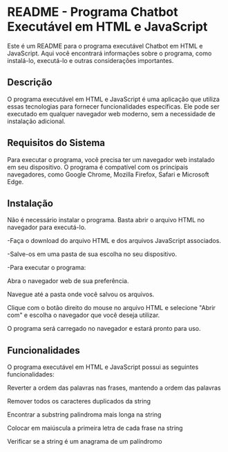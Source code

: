 
<h1>README - Programa  Chatbot Executável em HTML e JavaScript</h1>
<p>Este é um README para o programa executável Chatbot em HTML e JavaScript. Aqui você encontrará informações sobre o programa, como instalá-lo, executá-lo e outras considerações importantes.</p>

<h2>Descrição</h2>
<p>O programa executável em HTML e JavaScript é uma aplicação que utiliza essas tecnologias para fornecer funcionalidades específicas. Ele pode ser executado em qualquer navegador web moderno, sem a necessidade de instalação adicional.</p>

<h2>Requisitos do Sistema</h2>
<p>Para executar o programa, você precisa ter um navegador web instalado em seu dispositivo. O programa é compatível com os principais navegadores, como Google Chrome, Mozilla Firefox, Safari e Microsoft Edge.</p>

<h2>Instalação</h2>
<p>Não é necessário instalar o programa. Basta abrir o arquivo HTML no navegador para executá-lo.</p>
<p>-Faça o download do arquivo HTML e dos arquivos JavaScript associados.</p>
<p>-Salve-os em uma pasta de sua escolha no seu dispositivo.</p>
<p>-Para executar o programa:</p>
<p>Abra o navegador web de sua preferência.</p>
<p>Navegue até a pasta onde você salvou os arquivos.</p>
<p>Clique com o botão direito do mouse no arquivo HTML e selecione "Abrir com" e escolha o navegador que você deseja utilizar.</p>
<p>O programa será carregado no navegador e estará pronto para uso.</p>

<h2>Funcionalidades</h2>
<p>O programa executável em HTML e JavaScript possui as seguintes funcionalidades:</p>
<p>Reverter a ordem das palavras nas frases, mantendo a ordem das palavras</p>
<p>Remover todos os caracteres duplicados da string</p>
<p>Encontrar a substring palindroma mais longa na string</p>
<p>Colocar em maiúscula a primeira letra de cada frase na string</p>
<p>Verificar se a string é um anagrama de um palíndromo</p>
